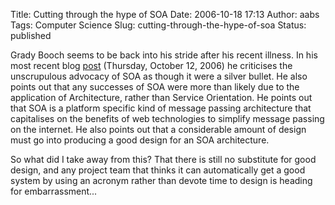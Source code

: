 Title: Cutting through the hype of SOA
Date: 2006-10-18 17:13
Author: aabs
Tags: Computer Science
Slug: cutting-through-the-hype-of-soa
Status: published

Grady Booch seems to be back into his stride after his recent illness. In his most recent blog [post](http://www.booch.com/architecture/blog.jsp) (Thursday, October 12, 2006) he criticises the unscrupulous advocacy of SOA as though it were a silver bullet. He also points out that any successes of SOA were more than likely due to the application of Architecture, rather than Service Orientation. He points out that SOA is a platform specific kind of message passing architecture that capitalises on the benefits of web technologies to simplify message passing on the internet. He also points out that a considerable amount of design must go into producing a good design for an SOA architecture.

So what did I take away from this? That there is still no substitute for good design, and any project team that thinks it can automatically get a good system by using an acronym rather than devote time to design is heading for embarrassment...

